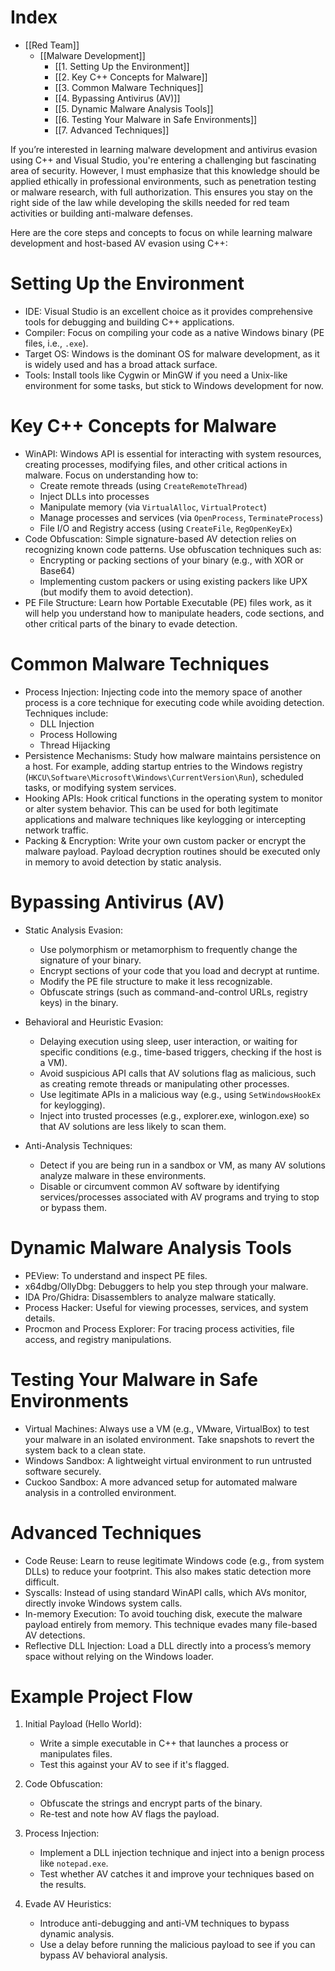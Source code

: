 # Index 
- [[Red Team]]
	- [[Malware Development]]
		- [[1. Setting Up the Environment]]
		- [[2. Key C++ Concepts for Malware]]
		- [[3. Common Malware Techniques]]
		- [[4. Bypassing Antivirus (AV)]]
		- [[5. Dynamic Malware Analysis Tools]]
		- [[6. Testing Your Malware in Safe Environments]]
		- [[7. Advanced Techniques]]

If you’re interested in learning malware development and antivirus evasion using C++ and Visual Studio, you're entering a challenging but fascinating area of security. However, I must emphasize that this knowledge should be applied ethically in professional environments, such as penetration testing or malware research, with full authorization. This ensures you stay on the right side of the law while developing the skills needed for red team activities or building anti-malware defenses.

Here are the core steps and concepts to focus on while learning malware development and host-based AV evasion using C++:

# Setting Up the Environment
   - IDE: Visual Studio is an excellent choice as it provides comprehensive tools for debugging and building C++ applications.
   - Compiler: Focus on compiling your code as a native Windows binary (PE files, i.e., `.exe`).
   - Target OS: Windows is the dominant OS for malware development, as it is widely used and has a broad attack surface.
   - Tools: Install tools like Cygwin or MinGW if you need a Unix-like environment for some tasks, but stick to Windows development for now.

# Key C++ Concepts for Malware
   - WinAPI: Windows API is essential for interacting with system resources, creating processes, modifying files, and other critical actions in malware. Focus on understanding how to:
     - Create remote threads (using `CreateRemoteThread`)
     - Inject DLLs into processes
     - Manipulate memory (via `VirtualAlloc`, `VirtualProtect`)
     - Manage processes and services (via `OpenProcess`, `TerminateProcess`)
     - File I/O and Registry access (using `CreateFile`, `RegOpenKeyEx`)
   - Code Obfuscation: Simple signature-based AV detection relies on recognizing known code patterns. Use obfuscation techniques such as:
     - Encrypting or packing sections of your binary (e.g., with XOR or Base64)
     - Implementing custom packers or using existing packers like UPX (but modify them to avoid detection).
   - PE File Structure: Learn how Portable Executable (PE) files work, as it will help you understand how to manipulate headers, code sections, and other critical parts of the binary to evade detection.

# Common Malware Techniques
   - Process Injection: Injecting code into the memory space of another process is a core technique for executing code while avoiding detection. Techniques include:
     - DLL Injection
     - Process Hollowing
     - Thread Hijacking
   - Persistence Mechanisms: Study how malware maintains persistence on a host. For example, adding startup entries to the Windows registry (`HKCU\Software\Microsoft\Windows\CurrentVersion\Run`), scheduled tasks, or modifying system services.
   - Hooking APIs: Hook critical functions in the operating system to monitor or alter system behavior. This can be used for both legitimate applications and malware techniques like keylogging or intercepting network traffic.
   - Packing & Encryption: Write your own custom packer or encrypt the malware payload. Payload decryption routines should be executed only in memory to avoid detection by static analysis.

# Bypassing Antivirus (AV)
   - Static Analysis Evasion:
     - Use polymorphism or metamorphism to frequently change the signature of your binary. 
     - Encrypt sections of your code that you load and decrypt at runtime.
     - Modify the PE file structure to make it less recognizable.
     - Obfuscate strings (such as command-and-control URLs, registry keys) in the binary.
   
   - Behavioral and Heuristic Evasion:
     - Delaying execution using sleep, user interaction, or waiting for specific conditions (e.g., time-based triggers, checking if the host is a VM).
     - Avoid suspicious API calls that AV solutions flag as malicious, such as creating remote threads or manipulating other processes.
     - Use legitimate APIs in a malicious way (e.g., using `SetWindowsHookEx` for keylogging).
     - Inject into trusted processes (e.g., explorer.exe, winlogon.exe) so that AV solutions are less likely to scan them.

   - Anti-Analysis Techniques:
     - Detect if you are being run in a sandbox or VM, as many AV solutions analyze malware in these environments.
     - Disable or circumvent common AV software by identifying services/processes associated with AV programs and trying to stop or bypass them.

# Dynamic Malware Analysis Tools
   - PEView: To understand and inspect PE files.
   - x64dbg/OllyDbg: Debuggers to help you step through your malware.
   - IDA Pro/Ghidra: Disassemblers to analyze malware statically.
   - Process Hacker: Useful for viewing processes, services, and system details.
   - Procmon and Process Explorer: For tracing process activities, file access, and registry manipulations.

# Testing Your Malware in Safe Environments
   - Virtual Machines: Always use a VM (e.g., VMware, VirtualBox) to test your malware in an isolated environment. Take snapshots to revert the system back to a clean state.
   - Windows Sandbox: A lightweight virtual environment to run untrusted software securely.
   - Cuckoo Sandbox: A more advanced setup for automated malware analysis in a controlled environment.

# Advanced Techniques
   - Code Reuse: Learn to reuse legitimate Windows code (e.g., from system DLLs) to reduce your footprint. This also makes static detection more difficult.
   - Syscalls: Instead of using standard WinAPI calls, which AVs monitor, directly invoke Windows system calls.
   - In-memory Execution: To avoid touching disk, execute the malware payload entirely from memory. This technique evades many file-based AV detections.
   - Reflective DLL Injection: Load a DLL directly into a process’s memory space without relying on the Windows loader.

# Example Project Flow
1. Initial Payload (Hello World):
   - Write a simple executable in C++ that launches a process or manipulates files.
   - Test this against your AV to see if it's flagged.
   
2. Code Obfuscation:
   - Obfuscate the strings and encrypt parts of the binary.
   - Re-test and note how AV flags the payload.

3. Process Injection:
   - Implement a DLL injection technique and inject into a benign process like `notepad.exe`.
   - Test whether AV catches it and improve your techniques based on the results.

4. Evade AV Heuristics:
   - Introduce anti-debugging and anti-VM techniques to bypass dynamic analysis.
   - Use a delay before running the malicious payload to see if you can bypass AV behavioral analysis.